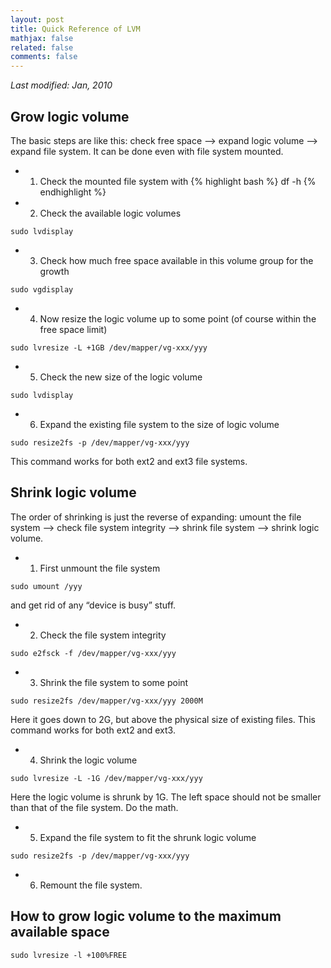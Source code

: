 ```yaml
---
layout: post
title: Quick Reference of LVM
mathjax: false
related: false
comments: false
---
```


_Last modified: Jan, 2010_


## Grow logic volume

The basic steps are like this: check free space --> expand logic volume --> expand file system. It can be done even with file system mounted. 


* 1. Check the mounted file system with
{% highlight bash %}
df -h 
{% endhighlight %}

* 2. Check the available logic volumes

```
sudo lvdisplay 
```

* 3. Check how much free space available in this volume group for the growth

```
sudo vgdisplay 
```

* 4. Now resize the logic volume up to some point (of course within the free space limit)

```
sudo lvresize -L +1GB /dev/mapper/vg-xxx/yyy 
```

* 5. Check the new size of the logic volume

```
sudo lvdisplay 
```

* 6. Expand the existing file system to the size of logic volume

```
sudo resize2fs -p /dev/mapper/vg-xxx/yyy 
```

This command works for both ext2 and ext3 file systems.


## Shrink logic volume

The order of shrinking is just the reverse of expanding: umount the file system --> check file system integrity --> shrink file system --> shrink logic volume.

* 1. First unmount the file system

```
sudo umount /yyy 
```

and get rid of any “device is busy” stuff.

* 2. Check the file system integrity

```
sudo e2fsck -f /dev/mapper/vg-xxx/yyy 
```

* 3. Shrink the file system to some point

```
sudo resize2fs /dev/mapper/vg-xxx/yyy 2000M 
```

Here it goes down to 2G, but above the physical size of existing files. This command works for both ext2 and ext3.


* 4. Shrink the logic volume

```
sudo lvresize -L -1G /dev/mapper/vg-xxx/yyy 
```

Here the logic volume is shrunk by 1G. The left space should not be smaller than that of the file system. Do the math.

* 5. Expand the file system to fit the shrunk logic volume

```
sudo resize2fs -p /dev/mapper/vg-xxx/yyy 
```

* 6. Remount the file system.



## How to grow logic volume to the maximum available space

```
sudo lvresize -l +100%FREE 
```
